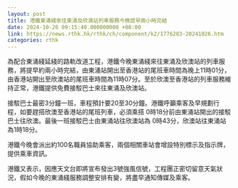 ```yaml
---
layout: post
title: 港鐵東涌綫來往東涌及欣澳站列車服務今晚提早兩小時完結
date: 2024-10-26 09:15:40.000000000 +08:00
link: https://news.rthk.hk/rthk/ch/component/k2/1776283-20241026.htm
categories: rthk
---
```


為配合東涌綫延綫的路軌改道工程，港鐵今晚東涌綫來往東涌及欣澳站的列車服務，將提早約兩小時完結，由東涌站開出至香港站的尾班車時間為晚上11時01分，由香港站開出至欣澳站的尾班車時間為11時07分。至於欣澳至香港站的列車服務維持正常，港鐵提供免費接駁巴士來往東涌及欣澳站。

接駁巴士最密3分鐘一班，車程預計要20至30分鐘。港鐵呼籲乘客及早規劃行程，如要趕搭欣澳至香港站的尾班列車，必須乘搭 0時18分前由東涌站開出的接駁巴士往欣澳。最後一班接駁巴士由東涌站往欣澳站為 0時43分，欣澳站往東涌站為1時18分。

港鐵今晚會派出約100名職員協助乘客，兩個相關車站會增設特別標示及指示牌，提供乘車資訊。 

港鐵又表示，因應天文台即將宣布發出3號強風信號，工程團正密切留意天氣狀況，假如今晚的東涌綫服務調整安排有變，將盡早通知傳媒及乘客。
